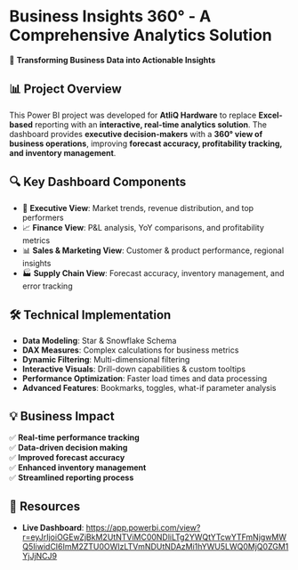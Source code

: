 # Business Insights 360° - A Comprehensive Analytics Solution  

🚀 **Transforming Business Data into Actionable Insights**  

## 📊 Project Overview  
This Power BI project was developed for **AtliQ Hardware** to replace **Excel-based** reporting with an **interactive, real-time analytics solution**. The dashboard provides **executive decision-makers** with a **360° view of business operations**, improving **forecast accuracy, profitability tracking, and inventory management**.  

## 🔍 Key Dashboard Components  
- 📌 **Executive View**: Market trends, revenue distribution, and top performers  
- 📈 **Finance View**: P&L analysis, YoY comparisons, and profitability metrics  
- 📊 **Sales & Marketing View**: Customer & product performance, regional insights  
- 🏭 **Supply Chain View**: Forecast accuracy, inventory management, and error tracking  

## 🛠️ Technical Implementation  
- **Data Modeling**: Star & Snowflake Schema  
- **DAX Measures**: Complex calculations for business metrics  
- **Dynamic Filtering**: Multi-dimensional filtering  
- **Interactive Visuals**: Drill-down capabilities & custom tooltips  
- **Performance Optimization**: Faster load times and data processing  
- **Advanced Features**: Bookmarks, toggles, what-if parameter analysis  

## 💡 Business Impact  
✅ **Real-time performance tracking**  
✅ **Data-driven decision making**  
✅ **Improved forecast accuracy**  
✅ **Enhanced inventory management**  
✅ **Streamlined reporting process**  

## 📎 Resources  
- **Live Dashboard**: https://app.powerbi.com/view?r=eyJrIjoiOGEwZjBkM2UtNTViMC00NDliLTg2YWQtYTcwYTFmNjgwMWQ5IiwidCI6ImM2ZTU0OWIzLTVmNDUtNDAzMi1hYWU5LWQ0MjQ0ZGM1YjJjNCJ9   
